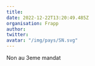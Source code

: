 ```yaml
---
title: 
date: 2022-12-22T13:20:49.485Z
organisation: Frapp
author: 
twitter: 
avatar: "/img/pays/SN.svg"
---
```


Non au 3eme mandat